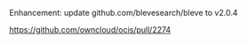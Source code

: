 Enhancement: update github.com/blevesearch/bleve to v2.0.4

https://github.com/owncloud/ocis/pull/2274
